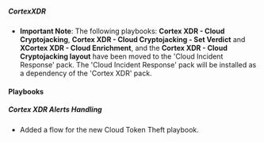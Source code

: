 ##### CortexXDR

- **Important Note**: The following playbooks: **Cortex XDR - Cloud Cryptojacking**, **Cortex XDR - Cloud Cryptojacking - Set Verdict** and **XCortex XDR - Cloud Enrichment**, and the **Cortex XDR - Cloud Cryptojacking layout** have been moved to the 'Cloud Incident Response' pack. The 'Cloud Incident Response' pack will be installed as a dependency of the 'Cortex XDR' pack.

#### Playbooks

##### Cortex XDR Alerts Handling

- Added a flow for the new Cloud Token Theft playbook.


